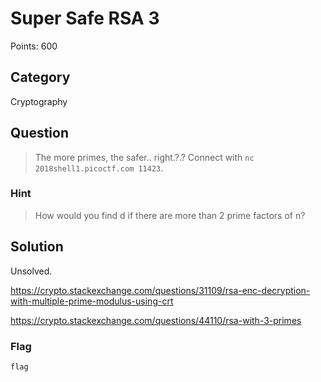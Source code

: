 # Super Safe RSA 3 
Points: 600

## Category
Cryptography

## Question
>The more primes, the safer.. right.?.? Connect with `nc 2018shell1.picoctf.com 11423`. 

### Hint
>How would you find d if there are more than 2 prime factors of n?

## Solution
Unsolved.

https://crypto.stackexchange.com/questions/31109/rsa-enc-decryption-with-multiple-prime-modulus-using-crt

https://crypto.stackexchange.com/questions/44110/rsa-with-3-primes

### Flag
`flag`
